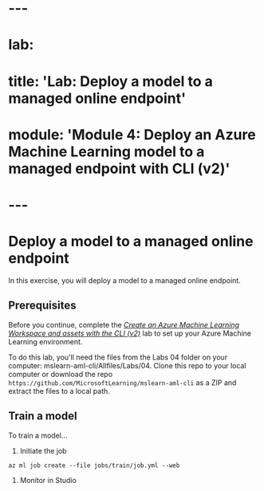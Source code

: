 # ---
# lab:
#    title: 'Lab: Deploy a model to a managed online endpoint'
#    module: 'Module 4: Deploy an Azure Machine Learning model to a managed endpoint with CLI (v2)'
# ---

# Deploy a model to a managed online endpoint

In this exercise, you will deploy a model to a managed online endpoint.

## Prerequisites

Before you continue, complete the [*Create an Azure Machine Learning Workspace and assets with the CLI (v2)*](Instructions/Labs/01-create-workspace.md) lab to set up your Azure Machine Learning environment.

To do this lab, you'll need the files from the Labs 04 folder on your computer: mslearn-aml-cli/Allfiles/Labs/04. Clone this repo to your local computer or download the repo `https://github.com/MicrosoftLearning/mslearn-aml-cli` as a ZIP and extract the files to a local path.

## Train a model

To train a model...

1. Initiate the job

```azurecli
az ml job create --file jobs/train/job.yml --web
```

1. Monitor in Studio
